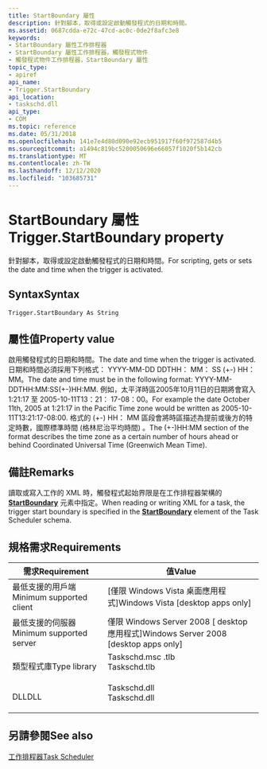 ```yaml
---
title: StartBoundary 屬性
description: 針對腳本，取得或設定啟動觸發程式的日期和時間。
ms.assetid: 0687cdda-e72c-47cd-ac0c-0de2f8afc3e8
keywords:
- StartBoundary 屬性工作排程器
- StartBoundary 屬性工作排程器，觸發程式物件
- 觸發程式物件工作排程器，StartBoundary 屬性
topic_type:
- apiref
api_name:
- Trigger.StartBoundary
api_location:
- taskschd.dll
api_type:
- COM
ms.topic: reference
ms.date: 05/31/2018
ms.openlocfilehash: 141e7e4d80d090e92ecb951917f60f972587d4b5
ms.sourcegitcommit: a1494c819bc5200050696e66057f1020f5b142cb
ms.translationtype: MT
ms.contentlocale: zh-TW
ms.lasthandoff: 12/12/2020
ms.locfileid: "103685731"
---
```

# <a name="triggerstartboundary-property"></a><span data-ttu-id="84a46-106">StartBoundary 屬性</span><span class="sxs-lookup"><span data-stu-id="84a46-106">Trigger.StartBoundary property</span></span>

<span data-ttu-id="84a46-107">針對腳本，取得或設定啟動觸發程式的日期和時間。</span><span class="sxs-lookup"><span data-stu-id="84a46-107">For scripting, gets or sets the date and time when the trigger is activated.</span></span>

## <a name="syntax"></a><span data-ttu-id="84a46-108">Syntax</span><span class="sxs-lookup"><span data-stu-id="84a46-108">Syntax</span></span>


```VB
Trigger.StartBoundary As String
```



## <a name="property-value"></a><span data-ttu-id="84a46-109">屬性值</span><span class="sxs-lookup"><span data-stu-id="84a46-109">Property value</span></span>

<span data-ttu-id="84a46-110">啟用觸發程式的日期和時間。</span><span class="sxs-lookup"><span data-stu-id="84a46-110">The date and time when the trigger is activated.</span></span> <span data-ttu-id="84a46-111">日期和時間必須採用下列格式： YYYY-MM-DD DDTHH： MM： SS (+-) HH： MM。</span><span class="sxs-lookup"><span data-stu-id="84a46-111">The date and time must be in the following format: YYYY-MM-DDTHH:MM:SS(+-)HH:MM.</span></span> <span data-ttu-id="84a46-112">例如，太平洋時區2005年10月11日的日期將會寫入1:21:17 至 2005-10-11T13：21： 17-08：00。</span><span class="sxs-lookup"><span data-stu-id="84a46-112">For example the date October 11th, 2005 at 1:21:17 in the Pacific Time zone would be written as 2005-10-11T13:21:17-08:00.</span></span> <span data-ttu-id="84a46-113">格式的 (+-) HH： MM 區段會將時區描述為提前或後方的特定時數，國際標準時間 (格林尼治平均時間) 。</span><span class="sxs-lookup"><span data-stu-id="84a46-113">The (+-)HH:MM section of the format describes the time zone as a certain number of hours ahead or behind Coordinated Universal Time (Greenwich Mean Time).</span></span>

## <a name="remarks"></a><span data-ttu-id="84a46-114">備註</span><span class="sxs-lookup"><span data-stu-id="84a46-114">Remarks</span></span>

<span data-ttu-id="84a46-115">讀取或寫入工作的 XML 時，觸發程式起始界限是在工作排程器架構的 [**StartBoundary**](taskschedulerschema-startboundary-triggerbasetype-element.md) 元素中指定。</span><span class="sxs-lookup"><span data-stu-id="84a46-115">When reading or writing XML for a task, the trigger start boundary is specified in the [**StartBoundary**](taskschedulerschema-startboundary-triggerbasetype-element.md) element of the Task Scheduler schema.</span></span>

## <a name="requirements"></a><span data-ttu-id="84a46-116">規格需求</span><span class="sxs-lookup"><span data-stu-id="84a46-116">Requirements</span></span>



| <span data-ttu-id="84a46-117">需求</span><span class="sxs-lookup"><span data-stu-id="84a46-117">Requirement</span></span> | <span data-ttu-id="84a46-118">值</span><span class="sxs-lookup"><span data-stu-id="84a46-118">Value</span></span> |
|-------------------------------------|-----------------------------------------------------------------------------------------|
| <span data-ttu-id="84a46-119">最低支援的用戶端</span><span class="sxs-lookup"><span data-stu-id="84a46-119">Minimum supported client</span></span><br/> | <span data-ttu-id="84a46-120">\[僅限 Windows Vista 桌面應用程式\]</span><span class="sxs-lookup"><span data-stu-id="84a46-120">Windows Vista \[desktop apps only\]</span></span><br/>                                          |
| <span data-ttu-id="84a46-121">最低支援的伺服器</span><span class="sxs-lookup"><span data-stu-id="84a46-121">Minimum supported server</span></span><br/> | <span data-ttu-id="84a46-122">僅限 Windows Server 2008 \[ desktop 應用程式\]</span><span class="sxs-lookup"><span data-stu-id="84a46-122">Windows Server 2008 \[desktop apps only\]</span></span><br/>                                    |
| <span data-ttu-id="84a46-123">類型程式庫</span><span class="sxs-lookup"><span data-stu-id="84a46-123">Type library</span></span><br/>             | <dl> <span data-ttu-id="84a46-124"><dt>Taskschd.msc .tlb</dt></span><span class="sxs-lookup"><span data-stu-id="84a46-124"><dt>Taskschd.tlb</dt></span></span> </dl> |
| <span data-ttu-id="84a46-125">DLL</span><span class="sxs-lookup"><span data-stu-id="84a46-125">DLL</span></span><br/>                      | <dl> <span data-ttu-id="84a46-126"><dt>Taskschd.dll</dt></span><span class="sxs-lookup"><span data-stu-id="84a46-126"><dt>Taskschd.dll</dt></span></span> </dl> |



## <a name="see-also"></a><span data-ttu-id="84a46-127">另請參閱</span><span class="sxs-lookup"><span data-stu-id="84a46-127">See also</span></span>

<dl> <dt>

[<span data-ttu-id="84a46-128">工作排程器</span><span class="sxs-lookup"><span data-stu-id="84a46-128">Task Scheduler</span></span>](task-scheduler-start-page.md)
</dt> </dl>

 

 





